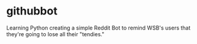 # githubbot


Learning Python creating a simple Reddit Bot to remind WSB's users that they're going to lose all their "tendies." 
